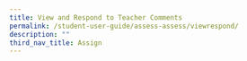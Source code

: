 ```yaml
---
title: View and Respond to Teacher Comments
permalink: /student-user-guide/assess-assess/viewrespond/
description: ""
third_nav_title: Assign
---
```

